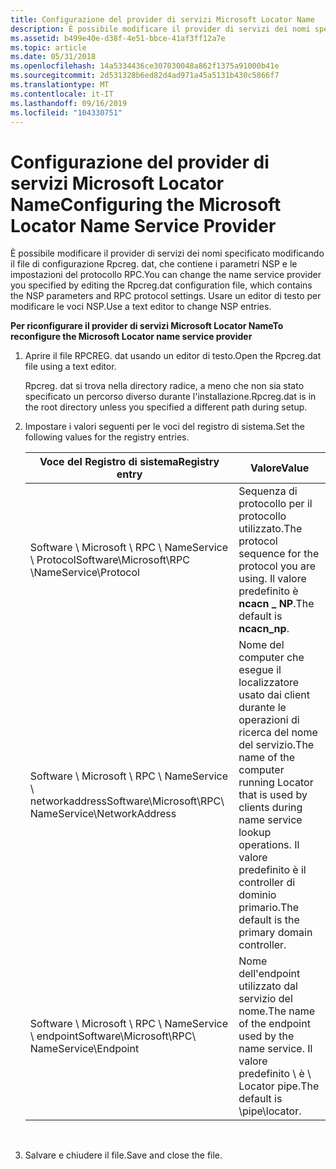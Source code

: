 ```yaml
---
title: Configurazione del provider di servizi Microsoft Locator Name
description: È possibile modificare il provider di servizi dei nomi specificato modificando il file di configurazione Rpcreg. dat, che contiene i parametri NSP e le impostazioni del protocollo RPC. Usare un editor di testo per modificare le voci NSP.
ms.assetid: b499e40e-d38f-4e51-bbce-41af3ff12a7e
ms.topic: article
ms.date: 05/31/2018
ms.openlocfilehash: 14a5334436ce307030048a862f1375a91000b41e
ms.sourcegitcommit: 2d531328b6ed82d4ad971a45a5131b430c5866f7
ms.translationtype: MT
ms.contentlocale: it-IT
ms.lasthandoff: 09/16/2019
ms.locfileid: "104330751"
---
```

# <a name="configuring-the-microsoft-locator-name-service-provider"></a><span data-ttu-id="14ffa-104">Configurazione del provider di servizi Microsoft Locator Name</span><span class="sxs-lookup"><span data-stu-id="14ffa-104">Configuring the Microsoft Locator Name Service Provider</span></span>

<span data-ttu-id="14ffa-105">È possibile modificare il provider di servizi dei nomi specificato modificando il file di configurazione Rpcreg. dat, che contiene i parametri NSP e le impostazioni del protocollo RPC.</span><span class="sxs-lookup"><span data-stu-id="14ffa-105">You can change the name service provider you specified by editing the Rpcreg.dat configuration file, which contains the NSP parameters and RPC protocol settings.</span></span> <span data-ttu-id="14ffa-106">Usare un editor di testo per modificare le voci NSP.</span><span class="sxs-lookup"><span data-stu-id="14ffa-106">Use a text editor to change NSP entries.</span></span>

<span data-ttu-id="14ffa-107">**Per riconfigurare il provider di servizi Microsoft Locator Name**</span><span class="sxs-lookup"><span data-stu-id="14ffa-107">**To reconfigure the Microsoft Locator name service provider**</span></span>

1.  <span data-ttu-id="14ffa-108">Aprire il file RPCREG. dat usando un editor di testo.</span><span class="sxs-lookup"><span data-stu-id="14ffa-108">Open the Rpcreg.dat file using a text editor.</span></span>

    <span data-ttu-id="14ffa-109">Rpcreg. dat si trova nella directory radice, a meno che non sia stato specificato un percorso diverso durante l'installazione.</span><span class="sxs-lookup"><span data-stu-id="14ffa-109">Rpcreg.dat is in the root directory unless you specified a different path during setup.</span></span>

2.  <span data-ttu-id="14ffa-110">Impostare i valori seguenti per le voci del registro di sistema.</span><span class="sxs-lookup"><span data-stu-id="14ffa-110">Set the following values for the registry entries.</span></span> 

    | <span data-ttu-id="14ffa-111">Voce del Registro di sistema</span><span class="sxs-lookup"><span data-stu-id="14ffa-111">Registry entry</span></span>                                         | <span data-ttu-id="14ffa-112">Valore</span><span class="sxs-lookup"><span data-stu-id="14ffa-112">Value</span></span>                                                                                                                                                 |
    |--------------------------------------------------------|-------------------------------------------------------------------------------------------------------------------------------------------------------|
    | <span data-ttu-id="14ffa-113">Software \\ Microsoft \\ RPC \\ NameService \\ Protocol</span><span class="sxs-lookup"><span data-stu-id="14ffa-113">Software\\Microsoft\\RPC \\NameService\\Protocol</span></span>       | <span data-ttu-id="14ffa-114">Sequenza di protocollo per il protocollo utilizzato.</span><span class="sxs-lookup"><span data-stu-id="14ffa-114">The protocol sequence for the protocol you are using.</span></span> <span data-ttu-id="14ffa-115">Il valore predefinito è **ncacn \_ NP**.</span><span class="sxs-lookup"><span data-stu-id="14ffa-115">The default is **ncacn\_np**.</span></span>                                                                   |
    | <span data-ttu-id="14ffa-116">Software \\ Microsoft \\ RPC \\ NameService \\ networkaddress</span><span class="sxs-lookup"><span data-stu-id="14ffa-116">Software\\Microsoft\\RPC\\ NameService\\NetworkAddress</span></span> | <span data-ttu-id="14ffa-117">Nome del computer che esegue il localizzatore usato dai client durante le operazioni di ricerca del nome del servizio.</span><span class="sxs-lookup"><span data-stu-id="14ffa-117">The name of the computer running Locator that is used by clients during name service lookup operations.</span></span> <span data-ttu-id="14ffa-118">Il valore predefinito è il controller di dominio primario.</span><span class="sxs-lookup"><span data-stu-id="14ffa-118">The default is the primary domain controller.</span></span> |
    | <span data-ttu-id="14ffa-119">Software \\ Microsoft \\ RPC \\ NameService \\ endpoint</span><span class="sxs-lookup"><span data-stu-id="14ffa-119">Software\\Microsoft\\RPC\\ NameService\\Endpoint</span></span>       | <span data-ttu-id="14ffa-120">Nome dell'endpoint utilizzato dal servizio del nome.</span><span class="sxs-lookup"><span data-stu-id="14ffa-120">The name of the endpoint used by the name service.</span></span> <span data-ttu-id="14ffa-121">Il valore predefinito \\ è \\ Locator pipe.</span><span class="sxs-lookup"><span data-stu-id="14ffa-121">The default is \\pipe\\locator.</span></span>                                                                    |

    

     

3.  <span data-ttu-id="14ffa-122">Salvare e chiudere il file.</span><span class="sxs-lookup"><span data-stu-id="14ffa-122">Save and close the file.</span></span>

 

 




